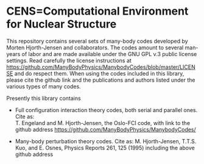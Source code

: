 # CENS=Computational Environment for Nuclear Structure
This repository contains several sets of many-body codes developed by Morten Hjorth-Jensen and collaborators. 
The codes amount to several man-years of labor and are made available under the 
GNU  GPL v.3 public license settings. Read carefully the license instructions at https://github.com/ManyBodyPhysics/ManybodyCodes/blob/master/LICENSE and do respect them.
When using the codes included in this library, please cite the github link and the publications and authors listed 
under the various types of many codes.

Presently this library contains 

* Full configuration interaction theory codes, both serial and parallel ones. Cite as:  
T. Engeland and M. Hjorth-Jensen, the Oslo-FCI code, with link to the github address https://github.com/ManyBodyPhysics/ManybodyCodes/

* Many-body perturbation theory codes. Cite as: 
M. Hjorth-Jensen, T.T.S. Kuo, and E. Osnes, Physics Reports 261, 125 (1995) including the above github address

